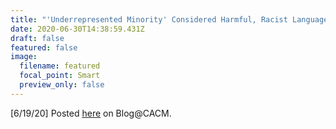 ```yaml
---
title: "'Underrepresented Minority' Considered Harmful, Racist Language"
date: 2020-06-30T14:38:59.431Z
draft: false
featured: false
image:
  filename: featured
  focal_point: Smart
  preview_only: false
---
```

[6/19/20] Posted [here](https://cacm.acm.org/blogs/blog-cacm/245710-underrepresented-minority-considered-harmful-racist-language/fulltext) on Blog@CACM.
